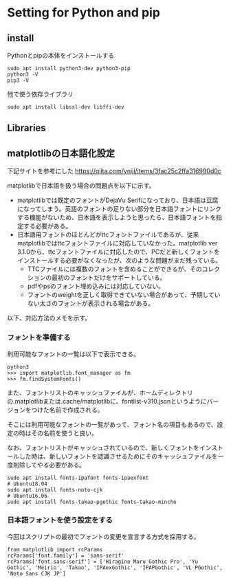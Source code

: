 # Setting for Python and pip

## install

Pythonとpipの本体をインストールする
```
sudo apt install python3-dev python3-pip
python3 -V
pip3 -V
```

他で使う依存ライブラリ
```
sudo apt install libssl-dev libffi-dev
```

## Libraries

## matplotlibの日本語化設定
下記サイトを参考にした
https://qiita.com/yniji/items/3fac25c2ffa316990d0c

matplotlibで日本語を扱う場合の問題点を以下に示す。
 - matplotlibでは既定のフォントがDejaVu Serifになっており、日本語は豆腐になってしまう。英語のフォントの足りない部分を日本語フォントにリンクする機能がないため、日本語を表示しようと思ったら、日本語フォントを指定する必要がある。
 - 日本語用フォントのほとんどがttcフォントファイルであるが、従来matplotlibではttcフォントファイルに対応していなかった。matplotlib ver 3.1.0から、ttcフォントファイルに対応したので、PCだと新しくフォントをインストールする必要がなくなったが、次のような問題がまだ残っている。
     - TTCファイルには複数のフォントを含めることができるが、そのコレクションの最初のフォントだけをサポートしている。
     - pdfやpsのフォント埋め込みには対応していない。
     - フォントのweightを正しく取得できていない場合があって、予期していない太さのフォントが表示される場合がある。

以下、対応方法のメモを示す。

### フォントを準備する
利用可能なフォントの一覧は以下で表示できる。
```
python3
>>> import matplotlib.font_manager as fm
>>> fm.findSystemFonts()
```

また、フォントリストのキャッシュファイルが、ホームディレクトリの.matplotlibまたは.cache/matplotlibに、fontlist-v310.jsonというようにバージョンをつけた名前で作成される。

そこには利用可能なフォントの一覧があって、フォント名の項目もあるので、設定の時はその名前を使うと良い。

なお、フォントリストがキャッシュされているので、新しくフォントをインストールした時は、新しいフォントを認識させるためにそのキャッシュファイルを一度削除してやる必要がある。

```
sudo apt install fonts-ipafont fonts-ipaexfont
# Ubuntu18.04
sudo apt install fonts-noto-cjk
# Ubuntu16.06
sudo apt install fonts-takao-pgothic fonts-takao-mincho
```

### 日本語フォントを使う設定をする
今回はスクリプトの最初でフォントの変更を宣言する方式を採用する。

```
from matplotlib import rcParams
rcParams['font.family'] = 'sans-serif'
rcParams['font.sans-serif'] = ['Hiragino Maru Gothic Pro', 'Yu Gothic', 'Meirio', 'Takao', 'IPAexGothic', 'IPAPGothic', 'VL PGothic', 'Noto Sans CJK JP']
```